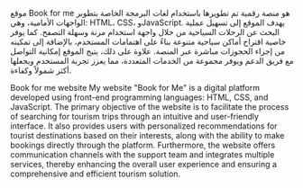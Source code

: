 موقع Book for me  هو منصة رقمية تم تطويرها باستخدام لغات البرمجة الخاصة بتطوير الواجهات الأمامية، وهي: HTML، CSS، وJavaScript. يهدف الموقع إلى تسهيل عملية البحث عن الرحلات السياحية من خلال واجهة استخدام مرنة وسهلة التصفح. كما يوفر خاصية اقتراح أماكن سياحية متنوعة بناءً على اهتمامات المستخدم، بالإضافة إلى تمكينه من إجراء الحجوزات مباشرة عبر المنصة. علاوة على ذلك، يتيح الموقع إمكانية التواصل مع فريق الدعم ويوفر مجموعة من الخدمات المتعددة، مما يعزز تجربة المستخدم ويجعلها أكثر شمولاً وكفاءة.


Book for me website
My website "Book for Me" is a digital platform developed using front-end programming languages: HTML, CSS, and JavaScript. The primary objective of the website is to facilitate the process of searching for tourism trips through an intuitive and user-friendly interface. It also provides users with personalized recommendations for tourist destinations based on their interests, along with the ability to make bookings directly through the platform. Furthermore, the website offers communication channels with the support team and integrates multiple services, thereby enhancing the overall user experience and ensuring a comprehensive and efficient tourism solution.



